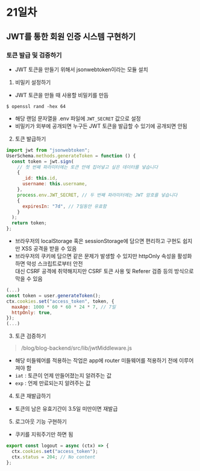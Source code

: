 # 21일차

## JWT를 통한 회원 인증 시스템 구현하기

### 토큰 발급 및 검증하기

- JWT 토큰을 만들기 위해서 jsonwebtoken이라는 모듈 설치

1. 비밀키 설정하기

- JWT 토큰을 만들 때 사용할 비밀키를 만듬

```
$ openssl rand -hex 64
```

- 해당 랜덤 문자열을 .env 파일에 `JWT_SECRET` 값으로 설정
- 비밀키가 외부에 공개되면 누구든 JWT 토큰을 발급할 수 있기에 공개되면 안됨

2. 토큰 발급하기

```jsx
import jwt from "jsonwebtoken";
UserSchema.methods.generateToken = function () {
  const token = jwt.sign(
    // 첫 번째 파라미터에는 토큰 안에 집어넣고 싶은 데이터를 넣습니다
    {
      _id: this.id,
      username: this.username,
    },
    process.env.JWT_SECRET, // 두 번째 파라미터에는 JWT 암호를 넣습니다
    {
      expiresIn: "7d", // 7일동안 유효함
    }
  );
  return token;
};
```

- 브라우저의 localStorage 혹은 sessionStorage에 담으면 편리하고 구현도 쉽지만 XSS 공격을 받을 수 있음
- 브라우저의 쿠키에 담으면 같은 문제가 발생할 수 있지만 httpOnly 속성을 활성화하면 악성 스크립트로부터 안전 \
  대신 CSRF 공격에 취약해지지만 CSRF 토큰 사용 및 Referer 검증 등의 방식으로 막을 수 있음

```jsx
(...)
const token = user.generateToken();
ctx.cookies.set("access_token", token, {
  maxAge: 1000 * 60 * 60 * 24 * 7, // 7일
  httpOnly: true,
});
(...)
```

3. 토큰 검증하기

> /blog/blog-backend/src/lib/jwtMiddleware.js

- 해당 미들웨어를 적용하는 작업은 app에 router 미들웨어를 적용하기 전에 이루어져야 함
- `iat` : 토큰이 언제 만들어졌는지 알려주는 값
- `exp` : 언제 만료되는지 알려주는 값

4. 토큰 재발급하기

- 토큰의 남은 유효기간이 3.5일 미만이면 재발급

5. 로그아웃 기능 구현하기

- 쿠키를 지워주기만 하면 됨

```jsx
export const logout = async (ctx) => {
  ctx.cookies.set("access_token");
  ctx.status = 204; // No content
};
```
